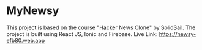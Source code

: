 # MyNewsy
This project is based on the course "Hacker News Clone" by SolidSail.
The project is built using React JS, Ionic and Firebase.
Live Link: https://newsy-efb80.web.app

